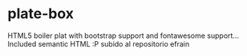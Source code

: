 plate-box
=========

HTML5 boiler plat with bootstrap support and fontawesome support... Included semantic HTML :P
subido al repositorio efrain